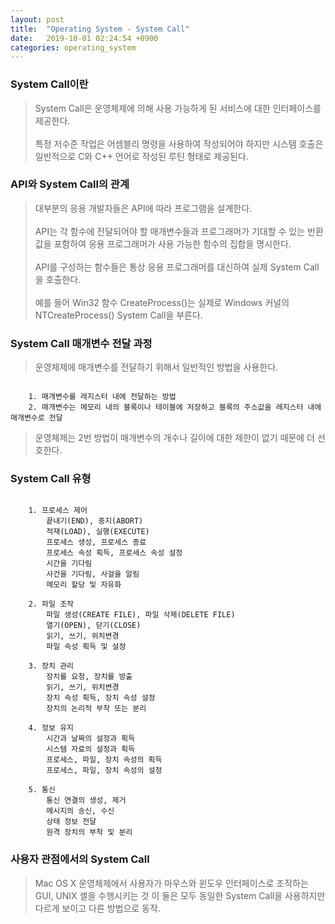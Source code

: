 ```yaml
---
layout: post
title:  "Operating System - System Call"
date:   2019-10-01 02:24:54 +0900
categories: operating_system
---
```


### System Call이란
> System Call은 운영체제에 의해 사용 가능하게 된 서비스에 대한 인터페이스를 제공한다. <br><br> 특정 저수준 작업은 어셈블리 명령을 사용하여 작성되어야 하지만 시스템 호출은 일반적으로 C와 C++ 언어로 작성된 루틴 형태로 제공된다.


### API와 System Call의 관계
> 대부분의 응용 개발자들은 API에 따라 프로그램을 설계한다. <br><br> API는 각 함수에 전달되어야 할 매개변수들과 프로그래머가 기대할 수 있는 반환 값을 포함하여 응용 프로그래머가 사용 가능한 함수의 집합을 명시한다. <br><br> API를 구성하는 함수들은 통상 응용 프로그래머를 대신하여 실제 System Call을 호출한다. <br><br> 예를 들어 Win32 함수 CreateProcess()는 실제로 Windows 커널의 NTCreateProcess() System Call을 부른다.

### System Call 매개변수 전달 과정
> 운영체제에 매개변수를 전달하기 위해서 일반적인 방법을 사용한다.

```

    1. 매개변수를 레지스터 내에 전달하는 방법
    2. 매개변수는 메모리 내의 블록이나 테이블에 저장하고 블록의 주소값을 레지스터 내에 매개변수로 전달

```

> 운영체제는 2번 방법이 매개변수의 개수나 길이에 대한 제한이 없기 때문에 더 선호한다.

### System Call 유형
```

    1. 프로세스 제어
        끝내기(END), 중지(ABORT)
        적재(LOAD), 실행(EXECUTE)
        프로세스 생성, 프로세스 종료
        프로세스 속성 획득, 프로세스 속성 설정
        시간을 기다림
        사건을 기다림, 사걸을 알림
        메모리 할당 및 자유화
    
    2. 파일 조작
        파일 생성(CREATE FILE), 파일 삭제(DELETE FILE)
        열기(OPEN), 닫기(CLOSE)
        읽기, 쓰기, 위치변경
        파일 속성 획득 및 설정

    3. 장치 관리
        장치를 요청, 장치를 방출
        읽기, 쓰기, 위치변경
        장치 속성 획득, 장치 속성 설정
        장치의 논리적 부착 또는 분리

    4. 정보 유지
        시간과 날짜의 설정과 획득
        시스템 자료의 설정과 획득
        프로세스, 파일, 장치 속성의 획득
        프로세스, 파일, 장치 속성의 설정

    5. 통신
        통신 연결의 생성, 제거
        메시지의 송신, 수신
        상태 정보 전달
        원격 장치의 부착 및 분리

```

### 사용자 관점에서의 System Call
> Mac OS X 운영체제에서 사용자가 마우스와 윈도우 인터페이스로 조작하는 GUI, UNIX 셸을 수행시키는 것 이 둘은 모두 동일한 System Call을 사용하지만 다르게 보이고 다른 방법으로 동작.